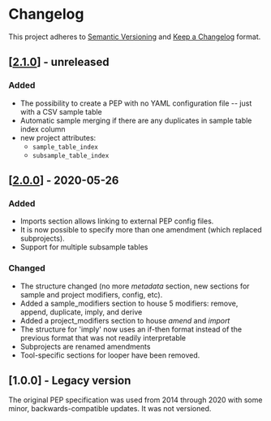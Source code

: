 # Changelog

This project adheres to [Semantic Versioning](https://semver.org/spec/v2.0.0.html) and [Keep a Changelog](https://keepachangelog.com/en/1.0.0/) format. 


## [[2.1.0](http://pep.databio.org/en/2.1.0/)] - unreleased

### Added
- The possibility to create a PEP with no YAML configuration file -- just with a CSV sample table
- Automatic sample merging if there are any duplicates in sample table index column
- new project attributes:
    - `sample_table_index`
    - `subsample_table_index`

## [[2.0.0](http://pep.databio.org/en/2.0.0/)] - 2020-05-26

### Added
- Imports section allows linking to external PEP config files.
- It is now possible to specify more than one amendment (which replaced subprojects).
- Support for multiple subsample tables

### Changed
- The structure changed (no more *metadata* section, new sections for sample and project modifiers, config, etc).
- Added a sample_modifiers section to house 5 modifiers: remove, append, duplicate, imply, and derive
- Added a project_modifiers section to house *amend* and *import*
- The structure for 'imply' now uses an if-then format instead of the previous format that was not readily interpretable
- Subprojects are renamed amendments
- Tool-specific sections for looper have been removed.


## [1.0.0] - Legacy version

The original PEP specification was used from 2014 through 2020 with some minor, backwards-compatible updates. It was not versioned.